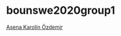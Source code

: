 # bounswe2020group1
[Asena Karolin Özdemir](https://github.com/bounswe/bounswe2020group1/wiki/Asena-Karolin-%C3%96zdemir)
